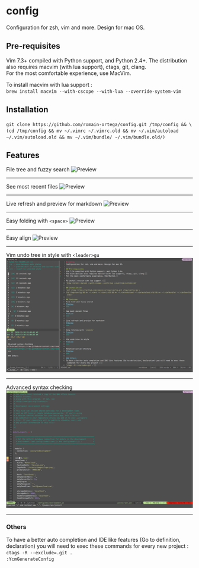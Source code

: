 # config
Configuration for zsh, vim and more. Design for mac OS.

## Pre-requisites
Vim 7.3+ compiled with Python support, and Python 2.4+.
The distribution also requires macvim (with lua support), ctags, git, clang.  
For the most comfortable experience, use MacVim.  

To install macvim with lua support :  
`brew install macvim --with-cscope --with-lua --override-system-vim`

## Installation
`git clone https://github.com/romain-ortega/config.git /tmp/config && \
(cd /tmp/config && mv ~/.vimrc ~/.vimrc.old && mv ~/.vim/autoload ~/.vim/autoload.old && mv ~/.vim/bundle/ ~/.vim/bundle.old/)`

## Features
File tree and fuzzy search
![Preview](https://raw.githubusercontent.com/romain-ortega/config/master/img/filetree_fuzzysearch.gif)
***

See most recent files
![Preview](https://raw.githubusercontent.com/romain-ortega/config/master/img/mru.gif)
***

Live refresh and preview for markdown
![Preview](https://raw.githubusercontent.com/romain-ortega/config/master/img/instant_markdown_preview.gif)
***

Easy folding with `<space>`
![Preview](https://raw.githubusercontent.com/romain-ortega/config/master/img/fold.gif)
***

Easy align
![Preview](https://raw.githubusercontent.com/romain-ortega/config/master/img/easy_align.gif)
***

Vim undo tree in style with `<leader>gu`
![Preview](https://raw.githubusercontent.com/romain-ortega/config/master/img/gundo.png)
***

Advanced syntax checking
![Preview](https://raw.githubusercontent.com/romain-ortega/config/master/img/syntax_check.png)
***

### Others
To have a better auto completion and IDE like features (Go to definition, declaration) you will need to exec these commands for every new project :  
`ctags -R --exclude=.git .`  
`:YcmGenerateConfig`
